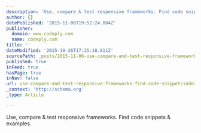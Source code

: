 ```yaml
---
description: 'Use, compare & test responsive frameworks. Find code snippets & examples.'
author: []
datePublished: '2015-11-06T19:52:24.004Z'
publisher:
  domain: www.codeply.com
  name: codeply.com
title: ''
dateModified: '2015-10-26T17:25:18.811Z'
sourcePath: _posts/2015-11-06-use-compare-and-test-responsive-frameworks-find-code-snippet.md
published: true
inFeed: true
hasPage: true
inNav: false
url: use-compare-and-test-responsive-frameworks-find-code-snippet/index.html
_context: 'http://schema.org'
_type: Article

---
```

Use, compare & test responsive frameworks. Find code snippets & examples.